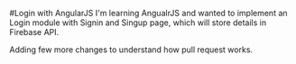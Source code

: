 #Login with AngularJS
I'm learning AngualrJS and wanted to implement an Login module with Signin and Singup page, which will store details in Firebase API.

Adding few more changes to understand how pull request works.

